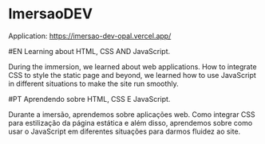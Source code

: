 # ImersaoDEV
Application: https://imersao-dev-opal.vercel.app/

#EN
Learning about HTML, CSS AND JavaScript.

During the immersion, we learned about web applications. How to integrate CSS to style the static page and beyond, 
we learned how to use JavaScript in different situations to make the site run smoothly.

#PT
Aprendendo sobre HTML, CSS E JavaScript.

Durante a imersão, aprendemos sobre aplicações web. Como integrar CSS para estilização da página estática e além disso, 
aprendemos sobre como usar o JavaScript em diferentes situações para darmos fluidez ao site.
